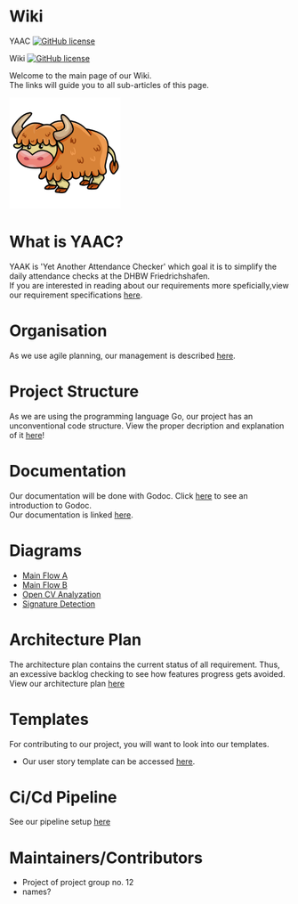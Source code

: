 # Wiki

YAAC [![GitHub license](https://img.shields.io/github/license/DHBW-SE-2023/YAAC.svg)](https://github.com/DHBW-SE-2023/YAAC/blob/master/LICENSE) 


Wiki [![GitHub license](https://img.shields.io/github/license/DHBW-SE-2023/Wiki.svg)](https://github.com/DHBW-SE-2023/Wiki/blob/main/LICENSE)



Welcome to the main page of our Wiki. \
The links will guide you to all sub-articles of this page.

![A](./Assets/Icon.png)
# What is YAAC?
YAAK is 'Yet Another Attendance Checker' which goal it is to simplify the daily attendance checks at the DHBW Friedrichshafen. \
If you are interested in reading about our requirements more speficially,view our requirement specifications [here](https://github.com/DHBW-SE-2023/Wiki/blob/main/Pages/RequirementSpecs.md).

# Organisation

As we use agile planning, our management is described [here](https://github.com/DHBW-SE-2023/Wiki/blob/main/Pages/Management.md). 


# Project Structure
As we are using the programming language Go, our project has an unconventional code structure. View the proper decription and explanation of it [here](https://github.com/DHBW-SE-2023/Wiki/blob/main/Pages/Structure.md)!

# Documentation
Our documentation will be done with Godoc. Click [here](https://github.com/DHBW-SE-2023/Wiki/blob/main/Pages/GoDoc.md) to see an introduction to Godoc. \
Our documentation is linked [here](https://github.com/DHBW-SE-2023/YAAC/blob/main).

# Diagrams
- [Main Flow A](https://github.com/DHBW-SE-2023/Wiki/blob/main/Diagrams/MainFlowA.drawio)
- [Main Flow B](https://github.com/DHBW-SE-2023/Wiki/blob/main/Diagrams/MainFlowB.drawio)
- [Open CV Analyzation](https://github.com/DHBW-SE-2023/Wiki/blob/main/Diagrams/OpenCVAnalyzation.drawio)
- [Signature Detection](https://github.com/DHBW-SE-2023/Wiki/blob/main/Diagrams/SignatureDetection.drawio)

# Architecture Plan
The architecture plan contains the current status of all requirement. Thus, an excessive backlog checking to see how features progress gets avoided. \
View our architecture plan [here](https://github.com/DHBW-SE-2023/Wiki/blob/main/Pages/ArchitecturePlan.md)

# Templates
For contributing to our project, you will want to look into our templates.
- Our user story template can be accessed [here](https://github.com/DHBW-SE-2023/Wiki/blob/main/Templates/templateUserStories.md).

# Ci/Cd Pipeline
See our pipeline setup [here](https://github.com/DHBW-SE-2023/Wiki/blob/main/Pages/Pipeline.md)

# Maintainers/Contributors
- Project of project group no. 12
- names? 
